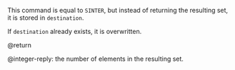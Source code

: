 This command is equal to `SINTER`, but instead of returning the resulting set,
it is stored in `destination`.

If `destination` already exists, it is overwritten.

@return

@integer-reply: the number of elements in the resulting set.
